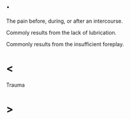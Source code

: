 # .

The pain before, during, or after an intercourse.

Commoly results from the lack of lubrication.

Commonly results from the insufficient foreplay.

# <

Trauma

# >
